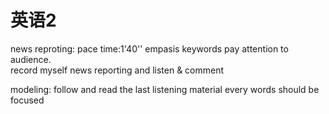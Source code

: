 # 英语2
news reproting:
pace 
time:1'40'' 
empasis keywords 
pay attention to audience.  
record myself news reporting and listen & comment

modeling:
 follow and read the last listening material 
 every words should be focused